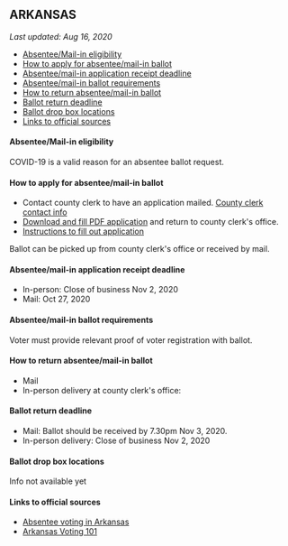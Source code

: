 ## ARKANSAS

*Last updated: Aug 16, 2020*

* [Absentee/Mail-in eligibility](#absenteemail-in-eligibility)
* [How to apply for absentee/mail-in ballot](#how-to-apply-for-absenteemail-in-ballot)
* [Absentee/mail-in application receipt deadline](#absenteemail-in-application-receipt-deadline)
* [Absentee/mail-in ballot requirements](#absenteemail-in-ballot-requirements)
* [How to return absentee/mail-in ballot](#how-to-return-absenteemail-in-ballot)
* [Ballot return deadline](#ballot-return-deadline)
* [Ballot drop box locations](#ballot-drop-box-locations)
* [Links to official sources](#links-to-official-sources)


#### Absentee/Mail-in eligibility
COVID-19 is a valid reason for an absentee ballot request.


#### How to apply for absentee/mail-in ballot
* Contact county clerk to have an application mailed.
[County clerk contact info](https://www.sos.arkansas.gov/uploads/elections/ARCountyClerks.pdf)
* [Download and fill PDF application](https://www.sos.arkansas.gov/uploads/elections/Absentee_Ballot_Application_1.pdf) and return to county clerk's office.
* [Instructions to fill out application](http://www.sos.arkansas.gov/uploads/elections/How_to_Complete_the_Absentee_Ballot_Application.pdf)

Ballot can be picked up from county clerk's office or received by mail.


#### Absentee/mail-in application receipt deadline
* In-person: Close of business Nov 2, 2020
* Mail: Oct 27, 2020


#### Absentee/mail-in ballot requirements
Voter must provide relevant proof of voter registration with ballot.


#### How to return absentee/mail-in ballot
* Mail 
* In-person delivery at county clerk's office:


#### Ballot return deadline
* Mail: Ballot should be received by 7.30pm Nov 3, 2020.
* In-person delivery: Close of business Nov 2, 2020


#### Ballot drop box locations
Info not available yet


#### Links to official sources
* [Absentee voting in Arkansas](https://www.sos.arkansas.gov/elections/voter-information/absentee-voting)
* [Arkansas Voting 101](https://www.sos.arkansas.gov/uploads/elections/voting_101_9-2018_grayscaleb.pdf)
